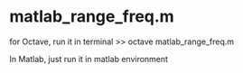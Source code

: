 matlab_range_freq.m
=================
for Octave, run it in terminal >> 
octave matlab_range_freq.m

In Matlab, just run it in matlab environment
